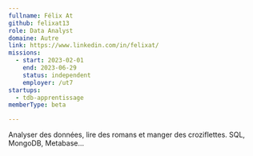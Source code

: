```yaml
---
fullname: Félix At
github: felixat13
role: Data Analyst
domaine: Autre
link: https://www.linkedin.com/in/felixat/
missions:
  - start: 2023-02-01
    end: 2023-06-29
    status: independent
    employer: /ut7
startups:
  - tdb-apprentissage
memberType: beta

---
```




Analyser des données, lire des romans et manger des croziflettes. SQL, MongoDB, Metabase...
